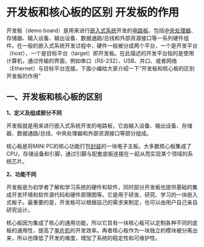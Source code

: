 # 开发板和核心板的区别 开发板的作用

开发板（demo board）是用来进行[嵌入式系统](https://link.zhihu.com/?target=https%3A//www.eefocus.com/baike/502953)开发的[电路板](https://link.zhihu.com/?target=https%3A//www.eefocus.com/baike/481591)，包括[中央处理器](https://link.zhihu.com/?target=https%3A//www.eefocus.com/baike/499743)、存储器、输入设备、输出设备、数据通路/总线和外部资源接口等一系列硬件组件。在一般的嵌入式系统开发过程中，硬件一般被分成两个平台，一个是开发平台（host），一个是目标平台（target）即开发板。在此描述的开发平台指的是使用计算机，通过传输的界面，例如串口（RS-232）、USB、并口、或者网络（Ethernet）与目标平台连接。下面小编给大家介绍一下“开发板和核心板的区别 开发板的作用”

## **一、开发板和核心板的区别**

**1、定义及组成部分不同**

开发板就是用来进行嵌入式系统开发的电路板，它由输入设备、输出设备、存储器、数据通路/总线、中央处理器和外部资源接口等部分组成。

核心板是将MINI PC的核心功能打包[封装](https://link.zhihu.com/?target=https%3A//www.eefocus.com/baike/492719)的一块电子主板。大多数核心板集成了CPU，存储设备和引脚，通过引脚与配套底板连接在一起从而实现某个领域的系统芯片。

**2、功能不同**

开发板是为初学者了解和学习系统的硬件和软件，同时部分开发板也提供基础的集成开发环境和软件源代码和硬件原理图等。它是用于研发、研究、学习的一块嵌入式板子。最重要的是，开发板可以根据自己的需求来制定，也可以由用户自己亲自研究设计。

核心板因为集成了核心的通用功能，所以它具有一块核心板可以定制各种不同的底板的通用性，提高了[单片机](https://link.zhihu.com/?target=https%3A//www.eefocus.com/baike/505697)的开发效率。再者核心板作为一块独立的模块被分离出来，所以也降低了开发的难度，增加了系统的稳定性和可维护性。